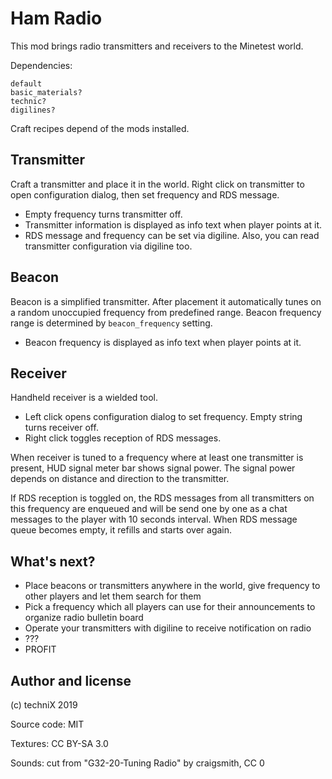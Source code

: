 # Ham Radio

This mod brings radio transmitters and receivers to the Minetest world.

Dependencies:
```
default
basic_materials?
technic?
digilines?
```
Craft recipes depend of the mods installed. 

## Transmitter

Craft a transmitter and place it in the world. Right click on transmitter to open configuration dialog, then set frequency and RDS message.
- Empty frequency turns transmitter off.
- Transmitter information is displayed as info text when player points at it.
- RDS message and frequency can be set via digiline. Also, you can read transmitter configuration via digiline too.

## Beacon

Beacon is a simplified transmitter. After placement it automatically tunes on a random unoccupied frequency from predefined range. Beacon frequency range is determined by `beacon_frequency` setting.
- Beacon frequency is displayed as info text when player points at it.

## Receiver

Handheld receiver is a wielded tool.

- Left click opens configuration dialog to set frequency. Empty string turns receiver off.
- Right click toggles reception of RDS messages.

When receiver is tuned to a frequency where at least one transmitter is present, HUD signal meter bar shows signal power. The signal power depends on distance and direction to the transmitter. 

If RDS reception is toggled on, the RDS messages from all transmitters on this frequency are enqueued and will be send one by one as a chat messages to the player with 10 seconds interval. When RDS message queue becomes empty, it refills and starts over again.

## What's next?

- Place beacons or transmitters anywhere in the world, give frequency to other players and let them search for them
- Pick a frequency which all players can use for their announcements to organize radio bulletin board
- Operate your transmitters with digiline to receive notification on radio
- ???
- PROFIT

## Author and license

(c) techniX 2019

Source code: MIT

Textures: CC BY-SA 3.0

Sounds: cut from "G32-20-Tuning Radio" by craigsmith, CC 0


